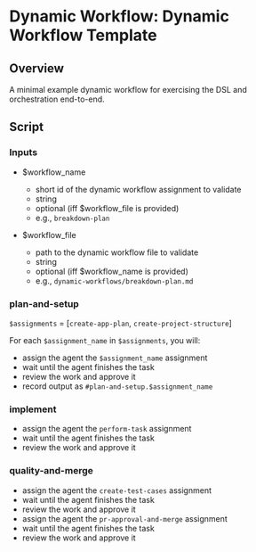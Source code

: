 # Dynamic Workflow: Dynamic Workflow Template

## Overview

A minimal example dynamic workflow for exercising the DSL and orchestration end-to-end.

## Script

### Inputs

- $workflow_name
    - short id of the dynamic workflow assignment to validate
    - string
    - optional (iff $workflow_file is provided)
    - e.g., `breakdown-plan`
  
 - $workflow_file
    - path to the dynamic workflow file to validate
    - string
    - optional (iff $workflow_name is provided)    
    - e.g., `dynamic-workflows/breakdown-plan.md`

### plan-and-setup

`$assignments` = [`create-app-plan`, `create-project-structure`]

For each `$assignment_name` in `$assignments`, you will:
- assign the agent the `$assignment_name` assignment
- wait until the agent finishes the task
- review the work and approve it
- record output as `#plan-and-setup.$assignment_name`

### implement

- assign the agent the `perform-task` assignment
- wait until the agent finishes the task
- review the work and approve it

### quality-and-merge

- assign the agent the `create-test-cases` assignment
- wait until the agent finishes the task
- review the work and approve it
- assign the agent the `pr-approval-and-merge` assignment
- wait until the agent finishes the task
- review the work and approve it
